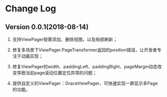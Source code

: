 # Change Log

## Version 0.0.1(2018-08-14)

1. 支持ViewPager按需添加、删除视图，以及局部刷新； 

2. 修复多场景下ViewPager.PageTransformer返回的position错误，让开发者专注于动画实现； 

3. 修复ViewPager的width、paddingLeft、paddingRight、pageMargin动态改变导致当前page滚动位置定位异常的问题； 

4. 提供自定义的ViewPager：GraceViewPager，可快速实现一屏显示多Page的功能。
